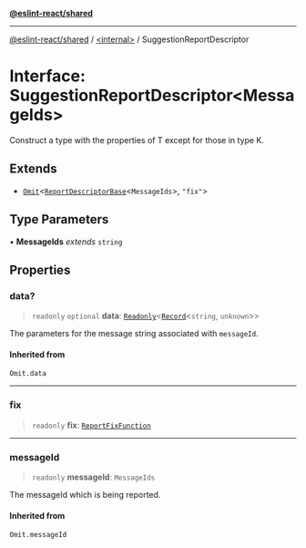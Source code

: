 [**@eslint-react/shared**](../../README.md)

***

[@eslint-react/shared](../../README.md) / [\<internal\>](../README.md) / SuggestionReportDescriptor

# Interface: SuggestionReportDescriptor\<MessageIds\>

Construct a type with the properties of T except for those in type K.

## Extends

- [`Omit`](../type-aliases/Omit.md)\<[`ReportDescriptorBase`](ReportDescriptorBase.md)\<`MessageIds`\>, `"fix"`\>

## Type Parameters

• **MessageIds** *extends* `string`

## Properties

### data?

> `readonly` `optional` **data**: [`Readonly`](../type-aliases/Readonly.md)\<[`Record`](../type-aliases/Record.md)\<`string`, `unknown`\>\>

The parameters for the message string associated with `messageId`.

#### Inherited from

`Omit.data`

***

### fix

> `readonly` **fix**: [`ReportFixFunction`](../type-aliases/ReportFixFunction.md)

***

### messageId

> `readonly` **messageId**: `MessageIds`

The messageId which is being reported.

#### Inherited from

`Omit.messageId`
